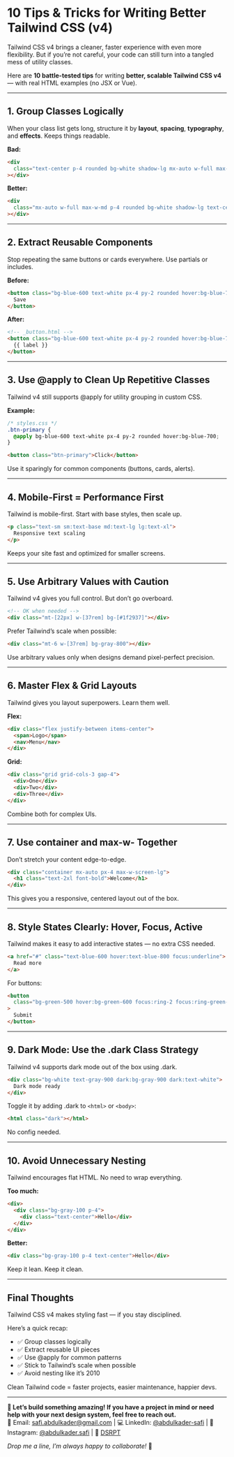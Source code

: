 # 10 Tips & Tricks for Writing Better Tailwind CSS (v4)

Tailwind CSS v4 brings a cleaner, faster experience with even more flexibility. But if you’re not careful, your code can still turn into a tangled mess of utility classes.

Here are **10 battle-tested tips** for writing **better, scalable Tailwind CSS v4** — with real HTML examples (no JSX or Vue).

---

## **1. Group Classes Logically**

When your class list gets long, structure it by **layout**, **spacing**, **typography**, and **effects**. Keeps things readable.

**Bad:**

```html
<div
  class="text-center p-4 rounded bg-white shadow-lg mx-auto w-full max-w-md"
></div>
```

**Better:**

```html
<div
  class="mx-auto w-full max-w-md p-4 rounded bg-white shadow-lg text-center"
></div>
```

---

## **2. Extract Reusable Components**

Stop repeating the same buttons or cards everywhere. Use partials or includes.

**Before:**

```html
<button class="bg-blue-600 text-white px-4 py-2 rounded hover:bg-blue-700">
  Save
</button>
```

**After:**

```html
<!-- _button.html -->
<button class="bg-blue-600 text-white px-4 py-2 rounded hover:bg-blue-700">
  {{ label }}
</button>
```

---

## **3. Use @apply to Clean Up Repetitive Classes**

Tailwind v4 still supports @apply for utility grouping in custom CSS.

**Example:**

```css
/* styles.css */
.btn-primary {
  @apply bg-blue-600 text-white px-4 py-2 rounded hover:bg-blue-700;
}
```

```html
<button class="btn-primary">Click</button>
```

Use it sparingly for common components (buttons, cards, alerts).

---

## **4. Mobile-First = Performance First**

Tailwind is mobile-first. Start with base styles, then scale up.

```html
<p class="text-sm sm:text-base md:text-lg lg:text-xl">
  Responsive text scaling
</p>
```

Keeps your site fast and optimized for smaller screens.

---

## **5. Use Arbitrary Values with Caution**

Tailwind v4 gives you full control. But don’t go overboard.

```html
<!-- OK when needed -->
<div class="mt-[22px] w-[37rem] bg-[#1f2937]"></div>
```

Prefer Tailwind’s scale when possible:

```html
<div class="mt-6 w-[37rem] bg-gray-800"></div>
```

Use arbitrary values only when designs demand pixel-perfect precision.

---

## **6. Master Flex & Grid Layouts**

Tailwind gives you layout superpowers. Learn them well.

**Flex:**

```html
<div class="flex justify-between items-center">
  <span>Logo</span>
  <nav>Menu</nav>
</div>
```

**Grid:**

```html
<div class="grid grid-cols-3 gap-4">
  <div>One</div>
  <div>Two</div>
  <div>Three</div>
</div>
```

Combine both for complex UIs.

---

## **7. Use container and max-w- Together**

Don’t stretch your content edge-to-edge.

```html
<div class="container mx-auto px-4 max-w-screen-lg">
  <h1 class="text-2xl font-bold">Welcome</h1>
</div>
```

This gives you a responsive, centered layout out of the box.

---

## **8. Style States Clearly: Hover, Focus, Active**

Tailwind makes it easy to add interactive states — no extra CSS needed.

```html
<a href="#" class="text-blue-600 hover:text-blue-800 focus:underline">
  Read more
</a>
```

For buttons:

```html
<button
  class="bg-green-500 hover:bg-green-600 focus:ring-2 focus:ring-green-300"
>
  Submit
</button>
```

---

## **9. Dark Mode: Use the .dark Class Strategy**

Tailwind v4 supports dark mode out of the box using .dark.

```html
<div class="bg-white text-gray-900 dark:bg-gray-900 dark:text-white">
  Dark mode ready
</div>
```

Toggle it by adding .dark to `<html>` or `<body>`:

```html
<html class="dark"></html>
```

No config needed.

---

## **10. Avoid Unnecessary Nesting**

Tailwind encourages flat HTML. No need to wrap everything.

**Too much:**

```html
<div>
  <div class="bg-gray-100 p-4">
    <div class="text-center">Hello</div>
  </div>
</div>
```

**Better:**

```html
<div class="bg-gray-100 p-4 text-center">Hello</div>
```

Keep it lean. Keep it clean.

---

## **Final Thoughts**

Tailwind CSS v4 makes styling fast — if you stay disciplined.

Here’s a quick recap:

- ✅ Group classes logically
- ✅ Extract reusable UI pieces
- ✅ Use @apply for common patterns
- ✅ Stick to Tailwind’s scale when possible
- ✅ Avoid nesting like it’s 2010

Clean Tailwind code = faster projects, easier maintenance, happier devs.

---

**🚀 Let’s build something amazing! If you have a project in mind or need help with your next design system, feel free to reach out.**  
📧 Email: [safi.abdulkader@gmail.com](mailto:safi.abdulkader@gmail.com) | 💻 LinkedIn: [@abdulkader-safi](https://www.linkedin.com/in/abdulkader-safi/) | 📱 Instagram: [@abdulkader.safi](https://www.instagram.com/abdulkader.safi/) | 🏢 [DSRPT](https://www.dsrpt.com.au/kw/contact)

_Drop me a line, I’m always happy to collaborate!_ 🚀
